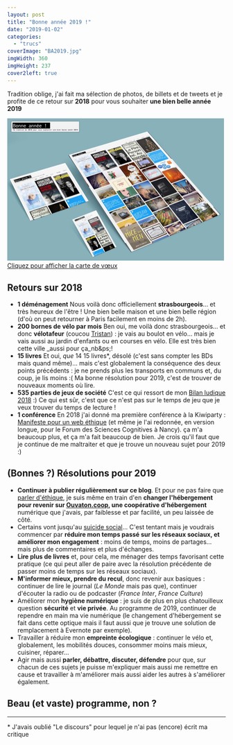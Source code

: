 ```yaml
---
layout: post
title: "Bonne année 2019 !"
date: "2019-01-02"
categories: 
  - "trucs"
coverImage: "BA2019.jpg"
imgWidth: 360
imgHeight: 237
cover2left: true
---
```


Tradition oblige, j'ai fait ma sélection de photos, de billets et de tweets et je profite de ce retour sur **2018** pour vous souhaiter **une bien belle année 2019**

<div class="caption center"><a href="https://www.6x8.org/voeux2019/">
	<img title="Afficher la carte de vœux (nouvelle fenêtre)" width="500" src="/images/2019/01/BA2019.jpg" alt=""><br />
	Cliquez pour afficher la carte de vœux
</a></div>

## Retours sur 2018

- **1 déménagement** Nous voilà donc officiellement **strasbourgeois**... et très heureux de l'être ! Une bien belle maison et une bien belle région (d'où on peut retourner à Paris facilement en moins de 2h).
- **200 bornes de vélo par mois** Ben oui, me voilà donc strasbourgeois... et donc **vélotafeur** (coucou [Tristan](https://standblog.org/blog/post/2019/01/02/Bilan-de-velotaf-en-2018&pub=0#pr)) : je vais au boulot en vélo... mais je vais aussi au jardin d'enfants ou en courses en vélo. Elle est très bien cette ville _aussi pour ça_nb&ps;!
- **15 livres** Et oui, _que_ 14 15 livres\*, désolé (c'est sans compter les BDs mais quand même)... mais c'est globalement la conséquence des deux points précédents : je ne prends plus les transports en communs et, du coup, je lis moins :( Ma bonne résolution pour 2019, c'est de trouver de nouveaux moments où lire.
- **535 parties de jeux de société** C'est ce qui ressort de mon [Bilan ludique 2018](https://www.6x8.org/2019/01/bilan-ludique-de-2018/) :) Ce qui est sûr, c'est que ce n'est pas sur le temps de jeu que je veux trouver du temps de lecture !
- **1 conférence** En 2018 j'ai donné ma première conférence à la Kiwiparty : [Manifeste pour un web éthique](https://www.6x8.org/2018/06/manifeste-pour-un-web-ethique/) (et même je l'ai redonnée, en version longue, pour le Forum des Sciences Cognitives à Nancy). ça m'a beaucoup plus, et ça m'a fait beaucoup de bien. Je crois qu'il faut que je continue de me maltraiter et que je trouve un nouveau sujet pour 2019 :)

## (Bonnes ?) Résolutions pour 2019

- **Continuer à publier régulièrement sur ce blog**. Et pour ne pas faire que [parler d'éthique](https://www.6x8.org/2018/06/manifeste-pour-un-web-ethique/), je suis même en train d'en **changer l'hébergement pour revenir sur [Ouvaton.coop](https://ouvaton.coop/), une coopérative d'hébergement** numérique que j'avais, par faiblesse et par facilité, un peu laissée de côté.
- Certains vont jusqu'au [suicide social](https://page42.org/suicide-social/)... C'est tentant mais je voudrais commencer par **réduire mon temps passé sur les réseaux sociaux, et améliorer mon engagement** : moins de temps, moins de partages... mais plus de commentaires et plus d'échanges.
- **Lire plus de livres** et, pour cela, me ménager des temps favorisant cette pratique (ce qui peut aller de paire avec la résolution précédente de passer moins de temps sur les réseaux sociaux).
- **M'informer mieux, prendre du recul**, donc revenir aux basiques : continuer de lire le journal (_Le Monde_ mais pas que), continuer d'écouter la radio ou de podcaster (_France Inter_, _France Culture_)
- Améliorer mon **hygiène numérique** : je suis de plus en plus chatouilleux question **sécurité** et **vie privée**. Au programme de 2019, continuer de rependre en main ma vie numérique (le changement d'hébergement se fait dans cette optique mais il faut aussi que je trouve une solution de remplacement à Evernote par exemple).
- Travailler à réduire mon **empreinte écologique** : continuer le vélo et, globalement, les mobilités douces, consommer moins mais mieux, cuisiner, réparer...
- Agir mais aussi **parler, débattre, discuter, défendre** pour que, sur chacun de ces sujets je puisse m'expliquer mais aussi me remettre en cause et travailler à m'améliorer mais aussi aider les autres à s'améliorer également.

## Beau (et vaste) programme, non ?

* * *

\* J'avais oublié "Le discours" pour lequel je n'ai pas (encore) écrit ma critique
